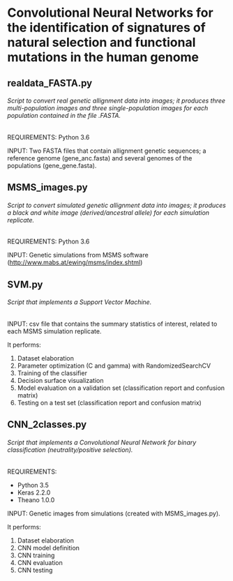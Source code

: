 # Convolutional Neural Networks for the identification of signatures of natural selection and functional mutations in the human genome

## realdata_FASTA.py

###### Script to convert real genetic allignment data into images; it produces three multi-population images and three single-population images for each population contained in the file .FASTA. 

REQUIREMENTS: Python 3.6

INPUT: Two FASTA files that contain allignment genetic sequences; a reference genome (gene\_anc.fasta) and several genomes of the populations (gene\_gene.fasta). 

## MSMS_images.py

###### Script to convert simulated genetic allignment data into images; it produces a black and white image (derived/ancestral allele) for each simulation replicate.

REQUIREMENTS: Python 3.6

INPUT: Genetic simulations from MSMS software (http://www.mabs.at/ewing/msms/index.shtml)

## SVM.py

###### Script that implements a Support Vector Machine. 

INPUT: csv file that contains the summary statistics of interest, related to each MSMS simulation replicate.

It performs:

1. Dataset elaboration
2. Parameter optimization (C and gamma) with RandomizedSearchCV
3. Training of the classifier
4. Decision surface visualization
5. Model evaluation on a validation set (classification report and confusion matrix)
6. Testing on a test set (classification report and confusion matrix)

## CNN_2classes.py

###### Script that implements a Convolutional Neural Network for binary classification (neutrality/positive selection).

REQUIREMENTS: 

* Python 3.5
* Keras 2.2.0
* Theano 1.0.0

INPUT: Genetic images from simulations (created with MSMS_images.py).

It performs:

1. Dataset elaboration
2. CNN model definition
3. CNN training
4. CNN evaluation 
5. CNN testing 




